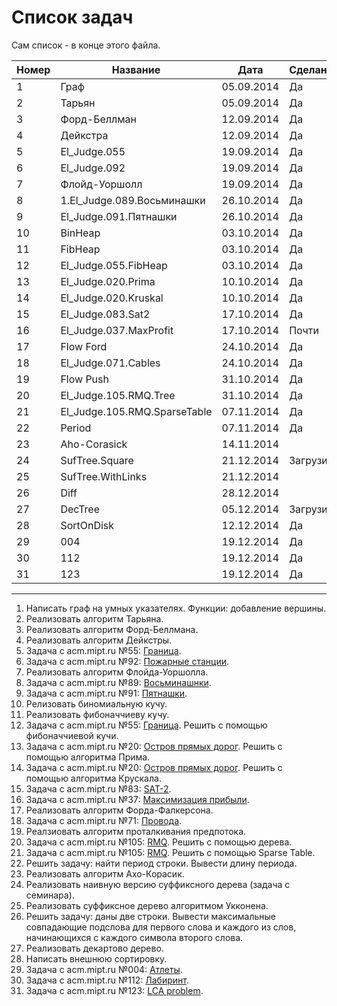 ﻿Список задач
===================
Сам список - в конце этого файла.

|Номер | Название | Дата | Сделано?
|------|----------|----|---
|1|Граф|05.09.2014|Да
|2|Тарьян|05.09.2014|Да
|3|Форд-Беллман|12.09.2014|Да
|4|Дейкстра|12.09.2014|Да
|5|El_Judge.055|19.09.2014|Да
|6|El_Judge.092|19.09.2014|Да
|7|Флойд-Уоршолл|19.09.2014|Да
|8|1.El_Judge.089.Восьминашки|26.10.2014|Да
|9|El_Judge.091.Пятнашки|26.10.2014|Да
|10|BinHeap|03.10.2014|Да
|11|FibHeap|03.10.2014|Да
|12|El_Judge.055.FibHeap|03.10.2014|Да
|13|El_Judge.020.Prima|10.10.2014|Да
|14|El_Judge.020.Kruskal|10.10.2014|Да
|15|El_Judge.083.Sat2|17.10.2014|Да
|16|El_Judge.037.MaxProfit|17.10.2014|Почти
|17|Flow Ford|24.10.2014|Да
|18|El_Judge.071.Cables|24.10.2014|Да
|19|Flow Push|31.10.2014|Да
|20|El_Judge.105.RMQ.Tree|31.10.2014|Да
|21|El_Judge.105.RMQ.SparseTable|07.11.2014|Да
|22|Period|07.11.2014|Да
|23|Aho-Corasick|14.11.2014|
|24|SufTree.Square|21.12.2014|Загрузить
|25|SufTree.WithLinks|21.12.2014|
|26|Diff|28.12.2014|
|27|DecTree|05.12.2014|Загрузить
|28|SortOnDisk|12.12.2014|Да
|29|004|19.12.2014|Да
|30|112|19.12.2014|Да
|31|123|19.12.2014|Да
---------------------------------------
1. Написать граф на умных указателях. Функции: добавление вершины.
2. Реализовать алгоритм Тарьяна.
3. Реализовать алгоритм Форд-Беллмана.
4. Реализовать алгоритм Дейкстры.
5. Задача с acm.mipt.ru №55: [Граница](http://acm.mipt.ru/judge/problems.pl?problem=055).
6. Задача с acm.mipt.ru №92: [Пожарные станции](http://acm.mipt.ru/judge/problems.pl?problem=092).
7. Реализовать алгоритм Флойда-Уоршолла.
8. Задача с acm.mipt.ru №89: [Восьминашнки](http://acm.mipt.ru/judge/problems.pl?problem=089).
9. Задача с acm.mipt.ru №91: [Пятнашки](http://acm.mipt.ru/judge/problems.pl?problem=091).
10. Релизовать биномиальную кучу.
11. Реализовать фибоначчиеву кучу.
12. Задача с acm.mipt.ru №55: [Граница](http://acm.mipt.ru/judge/problems.pl?problem=055). Решить с помощью фибоначчиевой кучи.
13. Задача с acm.mipt.ru №20: [Остров прямых дорог](http://acm.mipt.ru/judge/problems.pl?problem=020). Решить с помощью алгоритма Прима.
14. Задача с acm.mipt.ru №20: [Остров прямых дорог](http://acm.mipt.ru/judge/problems.pl?problem=020). Решить с помощью алгоритма Крускала.
15. Задача с acm.mipt.ru №83: [SAT-2](http://acm.mipt.ru/judge/problems.pl?problem=083).
16. Задача с acm.mipt.ru №37: [Максимизация прибыли](http://acm.mipt.ru/judge/problems.pl?problem=037).
17. Реализовать алгоритм Форда-Фалкерсона.
18. Задача с acm.mipt.ru №71: [Провода](http://acm.mipt.ru/judge/problems.pl?problem=071).
19. Реалзиовать алгоритм проталкивания предпотока.
20. Задача с acm.mipt.ru №105: [RMQ](http://acm.mipt.ru/judge/problems.pl?problem=105). Решить с помощью дерева.
21. Задача с acm.mipt.ru №105: [RMQ](http://acm.mipt.ru/judge/problems.pl?problem=105). Решить с помощью Sparse Table.
22. Решить задачу: найти период строки. Вывести длину периода.
23. Реализовать алгоритм Ахо-Корасик.
24. Реализовать наивную версию суффиксного дерева (задача с семинара).
25. Реализовать суффиксное дерево алгоритмом Укконена.
26. Решить задачу: даны две строки. Вывести максимальные совпадающие подслова для первого слова и каждого из слов, начинающихся с каждого символа второго слова.
27. Реализовать декартово дерево.
28. Написать внешнюю сортировку.
30. Задача с acm.mipt.ru №004: [Атлеты](http://acm.mipt.ru/judge/problems.pl?problem=004).
31. Задача с acm.mipt.ru №112: [Лабиринт](http://acm.mipt.ru/judge/problems.pl?problem=112).
32. Задача с acm.mipt.ru №123: [LCA problem](http://acm.mipt.ru/judge/problems.pl?problem=123).
